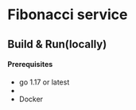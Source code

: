 # Fibonacci service

## Build & Run(locally)

#### Prerequisites

+ go 1.17 or latest
+ 
+ Docker




